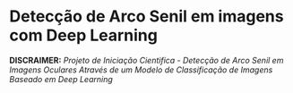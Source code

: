 # Detecção de Arco Senil em imagens com Deep Learning
**DISCRAIMER:** *Projeto de Iniciação Cientifica -  Detecção de Arco Senil em Imagens Oculares Através de um Modelo de Classificação de Imagens Baseado em Deep Learning*
